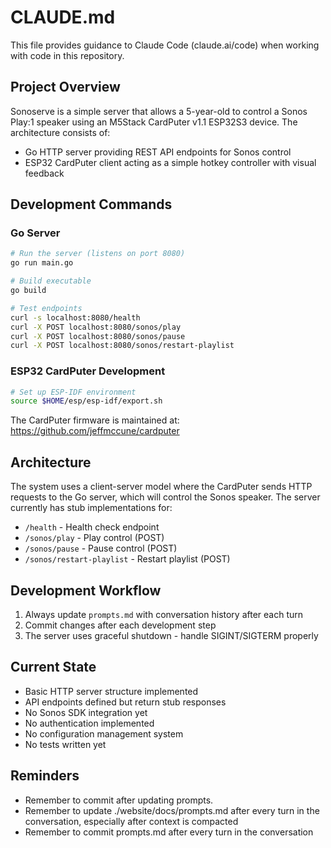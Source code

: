 # CLAUDE.md

This file provides guidance to Claude Code (claude.ai/code) when working with code in this repository.

## Project Overview

Sonoserve is a simple server that allows a 5-year-old to control a Sonos Play:1 speaker using an M5Stack CardPuter v1.1 ESP32S3 device. The architecture consists of:
- Go HTTP server providing REST API endpoints for Sonos control
- ESP32 CardPuter client acting as a simple hotkey controller with visual feedback

## Development Commands

### Go Server
```bash
# Run the server (listens on port 8080)
go run main.go

# Build executable
go build

# Test endpoints
curl -s localhost:8080/health
curl -X POST localhost:8080/sonos/play
curl -X POST localhost:8080/sonos/pause
curl -X POST localhost:8080/sonos/restart-playlist
```

### ESP32 CardPuter Development
```bash
# Set up ESP-IDF environment
source $HOME/esp/esp-idf/export.sh
```

The CardPuter firmware is maintained at: https://github.com/jeffmccune/cardputer

## Architecture

The system uses a client-server model where the CardPuter sends HTTP requests to the Go server, which will control the Sonos speaker. The server currently has stub implementations for:

- `/health` - Health check endpoint
- `/sonos/play` - Play control (POST)
- `/sonos/pause` - Pause control (POST)
- `/sonos/restart-playlist` - Restart playlist (POST)

## Development Workflow

1. Always update `prompts.md` with conversation history after each turn
2. Commit changes after each development step
3. The server uses graceful shutdown - handle SIGINT/SIGTERM properly

## Current State

- Basic HTTP server structure implemented
- API endpoints defined but return stub responses
- No Sonos SDK integration yet
- No authentication implemented
- No configuration management system
- No tests written yet

## Reminders

- Remember to commit after updating prompts.
- Remember to update ./website/docs/prompts.md after every turn in the conversation, especially after context is compacted
- Remember to commit prompts.md after every turn in the conversation